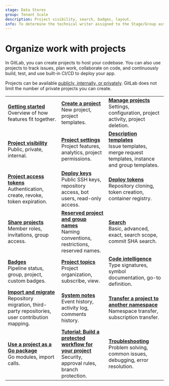 ```yaml
---
stage: Data Stores
group: Tenant Scale
description: Project visibility, search, badges, layout.
info: To determine the technical writer assigned to the Stage/Group associated with this page, see https://handbook.gitlab.com/handbook/product/ux/technical-writing/#assignments
---
```


# Organize work with projects

In GitLab, you can create projects to host
your codebase. You can also use projects to track issues, plan work,
collaborate on code, and continuously build, test, and use
built-in CI/CD to deploy your app.

Projects can be available [publicly, internally, or privately](../public_access.md).
GitLab does not limit the number of private projects you can create.

| | | |
|--|--|--|
| [**Getting started**](../../user/get_started/get_started_projects.md)<br>Overview of how features fit together. | [**Create a project**](index.md)<br>New project, project templates. | [**Manage projects**](working_with_projects.md)<br>Settings, configuration, project activity, project deletion.  |
| [**Project visibility**](../public_access.md)<br>Public, private, internal. | [**Project settings**](working_with_projects.md)<br>Project features, analytics, project permissions. | [**Description templates**](../../user/project/description_templates.md)<br>Issue templates, merge request templates, instance and group templates. |
| [**Project access tokens**](../project/settings/project_access_tokens.md)<br>Authentication, create, revoke, token expiration. | [**Deploy keys**](../../user/project/deploy_keys/index.md)<br>Public SSH keys, repository access, bot users, read-only access.  | [**Deploy tokens**](../../user/project/deploy_tokens/index.md)<br>Repository cloning, token creation, container registry. |
| [**Share projects**](../project/members/share_project_with_groups.md)<br>Member roles, invitations, group access. | [**Reserved project and group names**](../../user/reserved_names.md)<br>Naming conventions, restrictions, reserved names. | [**Search**](../../user/search/index.md)<br>Basic, advanced, exact, search scope, commit SHA search. |
| [**Badges**](../../user/project/badges.md)<br>Pipeline status, group, project, custom badges. | [**Project topics**](../../user/project/project_topics.md)<br>Project organization, subscribe, view.  | [**Code intelligence**](../../user/project/code_intelligence.md)<br>Type signatures, symbol documentation, go-to definition. |
| [**Import and migrate**](../../user/project/import/index.md)<br>Repository migration, third-party repositories, user contribution mapping. | [**System notes**](../../user/project/system_notes.md)<br>Event history, activity log, comments history. | [**Transfer a project to another namespace**](../../user/project/import/index.md)<br>Namespace transfer, subscription transfer. |
| [**Use a project as a Go package**](../../user/project/use_project_as_go_package.md)<br>Go modules, import calls. | [**Tutorial: Build a protected workflow for your project**](../../tutorials/protected_workflow/index.md)<br>Security, approval rules, branch protection. | [**Troubleshooting**](../../user/project/troubleshooting.md)<br>Problem solving, common issues, debugging, error resolution. |
